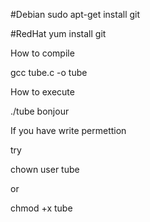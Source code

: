 
#Debian
sudo apt-get install git 

#RedHat
yum install git 


How to compile 

gcc tube.c -o tube

How to execute 

./tube bonjour

If you have write permettion 

try 

chown user tube

or 

chmod +x tube

